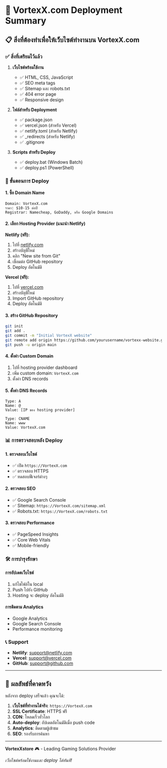 # 🚀 VortexX.com Deployment Summary

## 📋 สิ่งที่ต้องทำเพื่อให้เว็บไซต์ทำงานบน VortexX.com

### ✅ สิ่งที่เตรียมไว้แล้ว

1. **เว็บไซต์พร้อมใช้งาน**
   - ✅ HTML, CSS, JavaScript
   - ✅ SEO meta tags
   - ✅ Sitemap และ robots.txt
   - ✅ 404 error page
   - ✅ Responsive design

2. **ไฟล์สำหรับ Deployment**
   - ✅ package.json
   - ✅ vercel.json (สำหรับ Vercel)
   - ✅ netlify.toml (สำหรับ Netlify)
   - ✅ _redirects (สำหรับ Netlify)
   - ✅ .gitignore

3. **Scripts สำหรับ Deploy**
   - ✅ deploy.bat (Windows Batch)
   - ✅ deploy.ps1 (PowerShell)

### 🔄 ขั้นตอนการ Deploy

#### 1. ซื้อ Domain Name
```
Domain: VortexX.com
ราคา: $10-15 ต่อปี
Registrar: Namecheap, GoDaddy, หรือ Google Domains
```

#### 2. เลือก Hosting Provider (แนะนำ Netlify)

**Netlify (ฟรี):**
1. ไปที่ [netlify.com](https://netlify.com)
2. สร้างบัญชีใหม่
3. คลิก "New site from Git"
4. เชื่อมต่อ GitHub repository
5. Deploy อัตโนมัติ

**Vercel (ฟรี):**
1. ไปที่ [vercel.com](https://vercel.com)
2. สร้างบัญชีใหม่
3. Import GitHub repository
4. Deploy อัตโนมัติ

#### 3. สร้าง GitHub Repository
```bash
git init
git add .
git commit -m "Initial VortexX website"
git remote add origin https://github.com/yourusername/vortexx-website.git
git push -u origin main
```

#### 4. ตั้งค่า Custom Domain
1. ไปที่ hosting provider dashboard
2. เพิ่ม custom domain: `VortexX.com`
3. ตั้งค่า DNS records

#### 5. ตั้งค่า DNS Records
```
Type: A
Name: @
Value: [IP ของ hosting provider]

Type: CNAME
Name: www
Value: VortexX.com
```

### 📊 การตรวจสอบหลัง Deploy

#### 1. ตรวจสอบเว็บไซต์
- ✅ เปิด `https://VortexX.com`
- ✅ ตรวจสอบ HTTPS
- ✅ ทดสอบฟีเจอร์ต่างๆ

#### 2. ตรวจสอบ SEO
- ✅ Google Search Console
- ✅ Sitemap: `https://VortexX.com/sitemap.xml`
- ✅ Robots.txt: `https://VortexX.com/robots.txt`

#### 3. ตรวจสอบ Performance
- ✅ PageSpeed Insights
- ✅ Core Web Vitals
- ✅ Mobile-friendly

### 🛠️ การบำรุงรักษา

#### การอัปเดตเว็บไซต์
1. แก้ไขไฟล์ใน local
2. Push ไปยัง GitHub
3. Hosting จะ deploy อัตโนมัติ

#### การติดตาม Analytics
- Google Analytics
- Google Search Console
- Performance monitoring

### 📞 Support

- **Netlify**: support@netlify.com
- **Vercel**: support@vercel.com
- **GitHub**: support@github.com

---

## 🎯 ผลลัพธ์ที่คาดหวัง

หลังจาก deploy เสร็จแล้ว คุณจะได้:

1. **เว็บไซต์ที่ทำงานได้จริง**: `https://VortexX.com`
2. **SSL Certificate**: HTTPS ฟรี
3. **CDN**: โหลดเร็วทั่วโลก
4. **Auto-deploy**: อัปเดตอัตโนมัติเมื่อ push code
5. **Analytics**: ติดตามผู้เข้าชม
6. **SEO**: รองรับการค้นหา

---

**VortexXstore** 🎮 - Leading Gaming Solutions Provider

*เว็บไซต์พร้อมใช้งานและ deploy ได้ทันที!* 